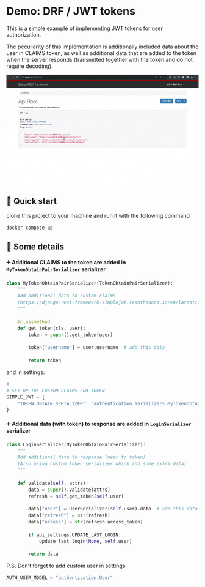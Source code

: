 # Demo: DRF / JWT tokens

This is a simple example of implementing JWT tokens for user authorization.

The peculiarity of this implementation is additionally included data about the user in CLAIMS token, as well as additional data that are added to the token when the server responds (transmitted together with the token and do not require decoding).

![example](example.gif)

## 🚀 Quick start

clone this project to your machine and run it with the following command

```bash
docker-compose up
```

## 🔎 Some details

#### ➕ Additional CLAIMS to the token are added in `MyTokenObtainPairSerializer` serializer

```python
class MyTokenObtainPairSerializer(TokenObtainPairSerializer):
    """
    Add additional data to custom claims
    (https://django-rest-framework-simplejwt.readthedocs.io/en/latest/customizing_token_claims.html)
    """

    @classmethod
    def get_token(cls, user):
        token = super().get_token(user)

        token["username"] = user.username  # add this data

        return token
```

and in settings:

```python
#
# SET UP THE CUSTOM CLAIMS FOR TOKEN
SIMPLE_JWT = {
    "TOKEN_OBTAIN_SERIALIZER": "authentication.serializers.MyTokenObtainPairSerializer",
}

```

#### ➕ Additional data (with token) to response are added in `LoginSerializer` serializer

```python
class LoginSerializer(MyTokenObtainPairSerializer):
    """
    Add additional data to response (near to token)
    (Also using custom token serializer which add some extra data)
    """

    def validate(self, attrs):
        data = super().validate(attrs)
        refresh = self.get_token(self.user)

        data["user"] = UserSerializer(self.user).data  # add this data
        data["refresh"] = str(refresh)
        data["access"] = str(refresh.access_token)

        if api_settings.UPDATE_LAST_LOGIN:
            update_last_login(None, self.user)

        return data
```

P.S. Don't forget to add custom user in settings

```python
AUTH_USER_MODEL = "authentication.User"
```
